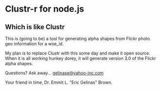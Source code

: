 Clustr-r for node.js
====================

Which is like Clustr
--------------------

This is (going to be) a tool for generating alpha shapes from Flickr photo geo information for a woe_id.

My plan is to replace Clustr with this some day and make it open source. When it is all working hunkey dorey, it will generate version 3.0 of the Flickr alpha shapes.

Questions? Ask away...
gelinase@yahoo-inc.com



Your friend in time,
Dr. Emmit L. "Eric Gelinas" Brown.